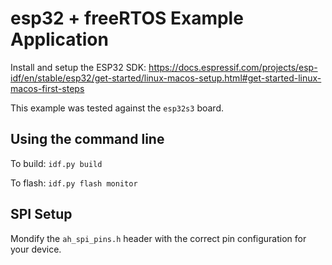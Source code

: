 # esp32 + freeRTOS Example Application

Install and setup the ESP32 SDK: https://docs.espressif.com/projects/esp-idf/en/stable/esp32/get-started/linux-macos-setup.html#get-started-linux-macos-first-steps

This example was tested against the `esp32s3` board.

## Using the command line

To build: `idf.py build`

To flash: `idf.py flash monitor`

## SPI Setup

Mondify the `ah_spi_pins.h` header with the correct pin configuration for your device.
